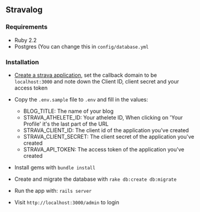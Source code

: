 ## Stravalog

### Requirements

  - Ruby 2.2
  - Postgres (You can change this in `config/database.yml`

### Installation

- [Create a strava application](https://www.strava.com/settings/api), set the callback domain to be `localhost:3000` and note down the Client ID, client secret and your access token

- Copy the `.env.sample` file to `.env` and fill in the values:
  - BLOG_TITLE: The name of your blog
  - STRAVA_ATHELETE_ID: Your athelete ID, When clicking on 'Your Profile' it's the last part of the URL
  - STRAVA_CLIENT_ID: The client id of the application you've created
  - STRAVA_CLIENT_SECRET: The client secret of the application you've created
  - STRAVA_API_TOKEN: The access token of the application you've created

- Install gems with `bundle install`
- Create and migrate the database with `rake db:create db:migrate`

- Run the app with: `rails server`
- Visit `http://localhost:3000/admin` to login
